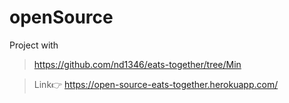 # openSource

Project with
> https://github.com/nd1346/eats-together/tree/Min

> Link👉 https://open-source-eats-together.herokuapp.com/
